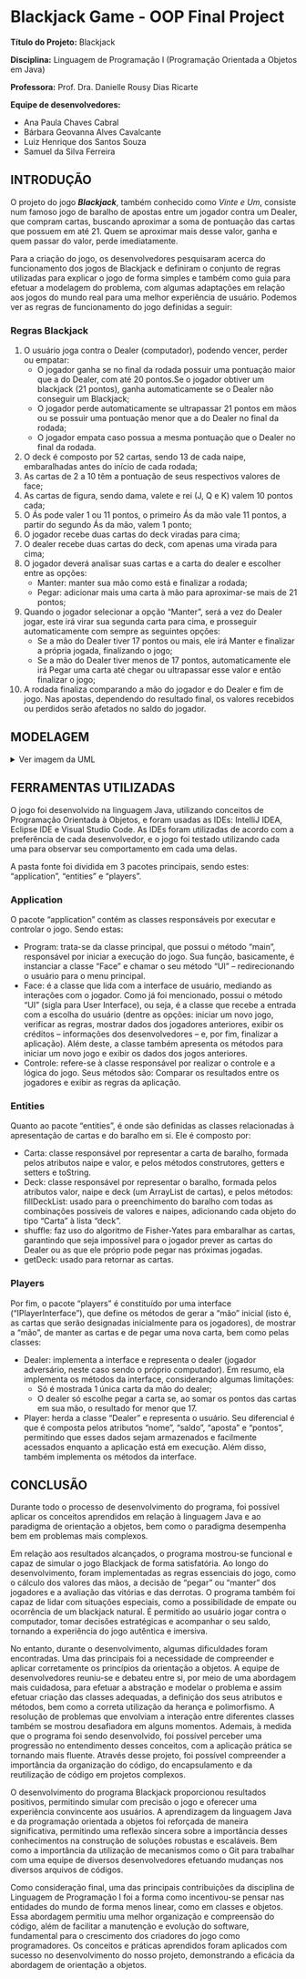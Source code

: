 # Blackjack Game - OOP Final Project

**Título do Projeto:** Blackjack

**Disciplina:** Linguagem de Programação I (Programação Orientada a Objetos em Java)

**Professora:** Prof. Dra. Danielle Rousy Dias Ricarte

**Equipe de desenvolvedores:**
- Ana Paula Chaves Cabral
- Bárbara Geovanna Alves Cavalcante
- Luiz Henrique dos Santos Souza
- Samuel da Silva Ferreira


## INTRODUÇÃO

O projeto do jogo ***Blackjack***, também conhecido como *Vinte e Um*, consiste num famoso jogo de baralho de apostas entre um jogador contra um Dealer, que compram cartas, buscando aproximar a soma de pontuação das cartas que possuem em até 21. Quem se aproximar mais desse valor, ganha e quem passar do valor, perde imediatamente.

Para a criação do jogo, os desenvolvedores pesquisaram acerca do funcionamento dos jogos de Blackjack e definiram o conjunto de regras utilizadas para explicar o jogo de forma simples e também como guia para efetuar a modelagem do problema, com algumas adaptações em relação aos jogos do mundo real para uma melhor experiência de usuário. Podemos ver as regras de funcionamento do jogo definidas a seguir: 

### Regras Blackjack

1. O usuário joga contra o Dealer (computador), podendo vencer, perder ou empatar:
    - O jogador ganha se no final da rodada possuir uma pontuação maior que a do Dealer, com até 20 pontos.Se o jogador obtiver um blackjack (21 pontos), ganha automaticamente se o Dealer não conseguir um Blackjack;
    - O jogador perde automaticamente se ultrapassar 21 pontos em mãos ou se possuir uma pontuação menor que a do Dealer no final da rodada;
    - O jogador empata caso possua a mesma pontuação que o Dealer no final da rodada.
2. O deck é composto por 52 cartas, sendo 13 de cada naipe, embaralhadas antes do início de cada rodada;
3. As cartas de 2 a 10 têm a pontuação de seus respectivos valores de face;
4. As cartas de figura, sendo dama, valete e rei (J, Q e K) valem 10 pontos cada;
5. O Ás pode valer 1 ou 11 pontos, o primeiro Ás da mão vale 11 pontos, a partir do segundo Ás da mão, valem 1 ponto;
6. O jogador recebe duas cartas do deck viradas para cima;
7. O dealer recebe duas cartas do deck, com apenas uma virada para cima;
8. O jogador deverá analisar suas cartas e a carta do dealer e escolher entre as opções: 
    - Manter: manter sua mão como está e finalizar a rodada; 
    - Pegar: adicionar mais uma carta à mão para aproximar-se mais de 21 pontos; 
9. Quando o jogador selecionar a opção “Manter”, será a vez do Dealer jogar, este irá virar sua segunda carta para cima, e prosseguir automaticamente com sempre as seguintes opções: 
    - Se a mão do Dealer tiver 17 pontos ou mais, ele irá Manter e finalizar a própria jogada, finalizando o jogo; 
    - Se a mão do Dealer tiver menos de 17 pontos, automaticamente ele irá Pegar uma carta até chegar ou ultrapassar esse valor e então finalizar o jogo; 
10. A rodada finaliza comparando a mão do jogador e do Dealer e fim de jogo. Nas apostas, dependendo do resultado final, os valores recebidos ou perdidos serão afetados no saldo do jogador.


## MODELAGEM

<details>
<summary>Ver imagem da UML</summary>
  
![UML - Blackjack](https://github.com/barbara-gacavalcante/blackjack/assets/111505580/6a954dff-ae5e-45cf-843a-839d1f5cf727 "UML do Blackjack")


</details>


## FERRAMENTAS UTILIZADAS

O jogo foi desenvolvido na linguagem Java, utilizando conceitos de Programação Orientada à Objetos, e foram usadas as IDEs: IntelliJ IDEA, Eclipse IDE e Visual Studio Code. As IDEs foram utilizadas de acordo com a preferência de cada desenvolvedor, e o jogo foi testado utilizando cada uma para observar seu comportamento em cada uma delas.

A pasta fonte foi dividida em 3 pacotes principais, sendo estes: “application”, “entities” e “players”. 

### Application

O pacote “application” contém as classes responsáveis por executar e controlar o jogo. Sendo estas:
- Program: trata-se da classe principal, que possui o método “main”, responsável por iniciar a execução do jogo. Sua função, basicamente, é instanciar a classe “Face” e chamar o seu método “UI” – redirecionando o usuário para o menu principal.
- Face: é a classe que lida com a interface de usuário, mediando as interações com o jogador. Como já foi mencionado, possui o método “UI” (sigla para User Interface), ou seja, é a classe que recebe a entrada com a escolha do usuário (dentre as opções: iniciar um novo jogo, verificar as regras, mostrar dados dos jogadores anteriores, exibir os créditos – informações dos desenvolvedores – e, por fim, finalizar a aplicação). Além deste, a classe também apresenta os métodos para iniciar um novo jogo e exibir os dados dos jogos anteriores.
- Controle: refere-se à classe responsável por realizar o controle e a lógica do jogo. Seus métodos são: Comparar os resultados entre os jogadores e exibir as regras da aplicação.

### Entities

Quanto ao pacote “entities”, é onde são definidas as classes relacionadas à apresentação de cartas e do baralho em si. Ele é composto por:

- Carta: classe responsável por representar a carta de baralho, formada pelos atributos naipe e valor, e pelos métodos construtores, getters e setters e toString.
- Deck: classe responsável por representar o baralho, formada pelos atributos valor, naipe e deck (um ArrayList de cartas), e pelos métodos:
fillDeckList: usado para o preenchimento do baralho com todas as combinações possíveis de valores e naipes, adicionando cada objeto do tipo “Carta” à lista “deck”.
- shuffle: faz uso do algoritmo de Fisher-Yates para embaralhar as cartas, garantindo que seja impossível para o jogador prever as cartas do Dealer ou as que ele próprio pode pegar nas próximas jogadas.
- getDeck: usado para retornar as cartas.

### Players

Por fim, o pacote “players” é constituído por uma interface (“IPlayerInterface”), que define os métodos de gerar a “mão” inicial (isto é, as cartas que serão designadas inicialmente para os jogadores), de mostrar a “mão”, de manter as cartas e de pegar uma nova carta, bem como pelas classes:

- Dealer: implementa a interface e representa o dealer (jogador adversário, neste caso sendo o próprio computador). Em resumo, ela implementa os métodos da interface, considerando algumas limitações:  
    - Só é mostrada 1 única carta da mão do dealer;  
    - O dealer só escolhe pegar a carta se, ao somar os pontos das cartas em sua mão, o resultado for menor que 17.
- Player: herda a classe “Dealer” e representa o usuário. Seu diferencial é que é composta pelos atributos “nome”, “saldo”, “aposta” e “pontos”, permitindo que esses dados sejam armazenados e facilmente acessados enquanto a aplicação está em execução. Além disso, também implementa os métodos da interface.


## CONCLUSÃO

Durante todo o processo de desenvolvimento do programa, foi possível aplicar os conceitos aprendidos em relação à linguagem Java e ao paradigma de orientação a objetos, bem como o paradigma desempenha bem em problemas mais complexos.

Em relação aos resultados alcançados, o programa mostrou-se funcional e capaz de simular o jogo Blackjack de forma satisfatória. Ao longo do desenvolvimento, foram implementadas as regras essenciais do jogo, como o cálculo dos valores das mãos, a decisão de “pegar” ou “manter” dos jogadores e a avaliação das vitórias e das derrotas. O programa também foi capaz de lidar com situações especiais, como a possibilidade de empate ou ocorrência de um blackjack natural. É permitido ao usuário jogar contra o computador, tomar decisões estratégicas e acompanhar o seu saldo, tornando a experiência do jogo autêntica e imersiva.

No entanto, durante o desenvolvimento, algumas dificuldades foram encontradas. Uma das principais foi a necessidade de compreender e aplicar corretamente os princípios da orientação a objetos. A equipe de desenvolvedores reuniu-se e debateu entre si, por meio de uma abordagem mais cuidadosa, para efetuar a abstração e modelar o problema e assim efetuar criação das classes adequadas, a definição dos seus atributos e métodos, bem como a correta utilização da herança e polimorfismo. A resolução de problemas que envolviam a interação entre diferentes classes também se mostrou desafiadora em alguns momentos. Ademais, à medida que o programa foi sendo desenvolvido, foi possível perceber uma progressão no entendimento desses conceitos, com a aplicação prática se tornando mais fluente. Através desse projeto, foi possível compreender a importância da organização do código, do encapsulamento e da reutilização de código em projetos complexos.

O desenvolvimento do programa Blackjack proporcionou resultados positivos, permitindo simular com precisão o jogo e oferecer uma experiência convincente aos usuários. A aprendizagem da linguagem Java e da programação orientada a objetos foi reforçada de maneira significativa, permitindo uma reflexão sincera sobre a importância desses conhecimentos na construção de soluções robustas e escaláveis. Bem como a importância da utilização de mecanismos como o Git para trabalhar com uma equipe de diversos desenvolvedores efetuando mudanças nos diversos arquivos de códigos.

Como consideração final, uma das principais contribuições da disciplina de Linguagem de Programação I foi a forma como incentivou-se pensar nas entidades do mundo de forma menos linear, como em classes e objetos. Essa abordagem permitiu uma melhor organização e compreensão do código, além de facilitar a manutenção e evolução do software, fundamental para o crescimento dos criadores do jogo como programadores. Os conceitos e práticas aprendidos foram aplicados com sucesso no desenvolvimento do nosso projeto, demonstrando a eficácia da abordagem de orientação a objetos.
